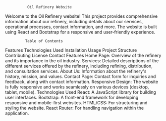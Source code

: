               Oil Refinery Website
Welcome to the Oil Refinery website! This project provides comprehensive information about our refinery, including details about our services, operational processes, contact information, and more. The website is built using React and Bootstrap for a responsive and user-friendly experience.

             Table of Contents
Features
Technologies Used
Installation
Usage
Project Structure
Contributing
License
Contact
             Features
Home Page: Overview of the refinery and its importance in the oil industry.
Services: Detailed descriptions of the different services offered by the refinery, including refining, distribution, and consultation services.
About Us: Information about the refinery's history, mission, and values.
Contact Page: Contact form for inquiries and feedback, along with contact information.
Responsive Design: The website is fully responsive and works seamlessly on various devices (desktop, tablet, mobile).
             Technologies Used
React: A JavaScript library for building user interfaces.
Bootstrap: A front-end framework for developing responsive and mobile-first websites.
HTML/CSS: For structuring and styling the website.
React Router: For handling navigation within the application.
